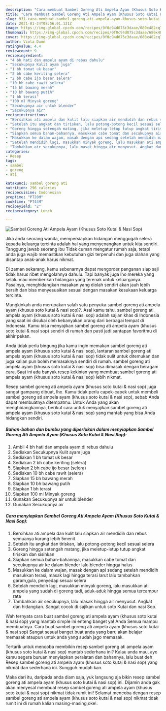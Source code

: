 ```yaml
---
description: "Cara membuat Sambel Goreng Ati Ampela Ayam (Khusus Soto Kutai &amp;amp; Nasi Sop) yang lezat dan Mudah Dibuat"
title: "Cara membuat Sambel Goreng Ati Ampela Ayam (Khusus Soto Kutai &amp;amp; Nasi Sop) yang lezat dan Mudah Dibuat"
slug: 931-cara-membuat-sambel-goreng-ati-ampela-ayam-khusus-soto-kutai-and-amp-nasi-sop-yang-lezat-dan-mudah-dibuat
date: 2021-01-24T08:56:01.131Z
image: https://img-global.cpcdn.com/recipes/0f0c94d075c3daae/680x482cq70/sambel-goreng-ati-ampela-ayam-khusus-soto-kutai-nasi-sop-foto-resep-utama.jpg
thumbnail: https://img-global.cpcdn.com/recipes/0f0c94d075c3daae/680x482cq70/sambel-goreng-ati-ampela-ayam-khusus-soto-kutai-nasi-sop-foto-resep-utama.jpg
cover: https://img-global.cpcdn.com/recipes/0f0c94d075c3daae/680x482cq70/sambel-goreng-ati-ampela-ayam-khusus-soto-kutai-nasi-sop-foto-resep-utama.jpg
author: Viola Dunn
ratingvalue: 4.4
reviewcount: 9
recipeingredient:
- "4 bh hati dan ampela ayam di rebus dahulu"
- "Secukupnya Kulit ayam juga"
- "1 bh tomat uk besar"
- "2 bh cabe keriting selera"
- "2 bh cabe ijo besar selera"
- "10 bh cabe rawit selera"
- "15 bh bawang merah"
- "10 bh bawang putih"
- "1 bh terasi"
- "100 ml Minyak goreng"
- "Secukupnya air untuk blender"
- "Secukupnya air"
recipeinstructions:
- "Bersihkan ati ampela dan kulit lalu siapkan air mendidih dan rebus semuanya kurang lebih 5menit"
- "Setelah itu angkat dan tiriskan, lalu potong-potong kecil sesuai selera"
- "Goreng hingga setengah matang, jika meletup-letup tutup angkat tiriskan dan sisihkan"
- "Siapkan semua bahan-bahannya, masukkan cabe tomat dan secukupnya air ke dalam blender lalu blender hingga halus"
- "Masukkan ke dalam wajan, masak dengan api sedang setelah mendidih masukkan terasi, masak lagi hingga terasi larut lalu tambahkan garam,gula, penyedap sesuai selera"
- "Setelah mendidih lagi, masukkan minyak goreng, lalu masukkan ati ampela yang sudah di goreng tadi, aduk-aduk hingga semua tercampur rata"
- "Tambahkan air secukupnya, lalu masak hingga air menyusut. Angkat dan hidangkan. Sangat cocok di sajikan untuk soto Kutai dan nasi Sop."
categories:
- Resep
tags:
- sambel
- goreng
- ati

katakunci: sambel goreng ati 
nutrition: 296 calories
recipecuisine: Indonesian
preptime: "PT20M"
cooktime: "PT44M"
recipeyield: "2"
recipecategory: Lunch

---
```



![Sambel Goreng Ati Ampela Ayam (Khusus Soto Kutai &amp; Nasi Sop)](https://img-global.cpcdn.com/recipes/0f0c94d075c3daae/680x482cq70/sambel-goreng-ati-ampela-ayam-khusus-soto-kutai-nasi-sop-foto-resep-utama.jpg)

Jika anda seorang wanita, mempersiapkan hidangan menggugah selera kepada keluarga tercinta adalah hal yang menyenangkan untuk kita sendiri. Tanggung jawab seorang ibu Tidak cuman mengatur rumah saja, tetapi anda juga wajib memastikan kebutuhan gizi terpenuhi dan juga olahan yang disantap anak-anak harus nikmat.

Di zaman  sekarang, kamu sebenarnya dapat mengorder panganan siap saji tidak harus ribet mengolahnya dahulu. Tapi banyak juga lho mereka yang selalu mau memberikan hidangan yang terenak untuk keluarganya. Pasalnya, menghidangkan masakan yang diolah sendiri akan jauh lebih bersih dan bisa menyesuaikan sesuai dengan masakan kesukaan keluarga tercinta. 



Mungkinkah anda merupakan salah satu penyuka sambel goreng ati ampela ayam (khusus soto kutai &amp; nasi sop)?. Asal kamu tahu, sambel goreng ati ampela ayam (khusus soto kutai &amp; nasi sop) adalah sajian khas di Indonesia yang saat ini disukai oleh kebanyakan orang dari berbagai tempat di Indonesia. Kamu bisa menyajikan sambel goreng ati ampela ayam (khusus soto kutai &amp; nasi sop) sendiri di rumah dan pasti jadi santapan favoritmu di akhir pekan.

Anda tidak perlu bingung jika kamu ingin memakan sambel goreng ati ampela ayam (khusus soto kutai &amp; nasi sop), lantaran sambel goreng ati ampela ayam (khusus soto kutai &amp; nasi sop) tidak sulit untuk ditemukan dan juga kalian pun boleh memasaknya sendiri di rumah. sambel goreng ati ampela ayam (khusus soto kutai &amp; nasi sop) bisa dimasak dengan beragam cara. Saat ini ada banyak resep kekinian yang membuat sambel goreng ati ampela ayam (khusus soto kutai &amp; nasi sop) lebih nikmat.

Resep sambel goreng ati ampela ayam (khusus soto kutai &amp; nasi sop) juga sangat gampang dibuat, lho. Kamu tidak perlu capek-capek untuk membeli sambel goreng ati ampela ayam (khusus soto kutai &amp; nasi sop), sebab Anda dapat membuatnya ditempatmu. Untuk Anda yang akan menghidangkannya, berikut cara untuk menyajikan sambel goreng ati ampela ayam (khusus soto kutai &amp; nasi sop) yang mantab yang bisa Anda hidangkan sendiri.

<!--inarticleads1-->

##### Bahan-bahan dan bumbu yang diperlukan dalam menyiapkan Sambel Goreng Ati Ampela Ayam (Khusus Soto Kutai &amp; Nasi Sop):

1. Ambil 4 bh hati dan ampela ayam di rebus dahulu
1. Sediakan Secukupnya Kulit ayam juga
1. Sediakan 1 bh tomat uk besar
1. Sediakan 2 bh cabe keriting (selera)
1. Siapkan 2 bh cabe ijo besar (selera)
1. Sediakan 10 bh cabe rawit (selera)
1. Siapkan 15 bh bawang merah
1. Siapkan 10 bh bawang putih
1. Siapkan 1 bh terasi
1. Siapkan 100 ml Minyak goreng
1. Gunakan Secukupnya air untuk blender
1. Gunakan Secukupnya air




<!--inarticleads2-->

##### Cara menyiapkan Sambel Goreng Ati Ampela Ayam (Khusus Soto Kutai &amp; Nasi Sop):

1. Bersihkan ati ampela dan kulit lalu siapkan air mendidih dan rebus semuanya kurang lebih 5menit
1. Setelah itu angkat dan tiriskan, lalu potong-potong kecil sesuai selera
1. Goreng hingga setengah matang, jika meletup-letup tutup angkat tiriskan dan sisihkan
1. Siapkan semua bahan-bahannya, masukkan cabe tomat dan secukupnya air ke dalam blender lalu blender hingga halus
1. Masukkan ke dalam wajan, masak dengan api sedang setelah mendidih masukkan terasi, masak lagi hingga terasi larut lalu tambahkan garam,gula, penyedap sesuai selera
1. Setelah mendidih lagi, masukkan minyak goreng, lalu masukkan ati ampela yang sudah di goreng tadi, aduk-aduk hingga semua tercampur rata
1. Tambahkan air secukupnya, lalu masak hingga air menyusut. Angkat dan hidangkan. Sangat cocok di sajikan untuk soto Kutai dan nasi Sop.




Wah ternyata cara buat sambel goreng ati ampela ayam (khusus soto kutai &amp; nasi sop) yang mantab simple ini enteng banget ya! Anda Semua mampu membuatnya. Cara buat sambel goreng ati ampela ayam (khusus soto kutai &amp; nasi sop) Sangat sesuai banget buat anda yang baru akan belajar memasak ataupun untuk anda yang sudah jago memasak.

Tertarik untuk mencoba membikin resep sambel goreng ati ampela ayam (khusus soto kutai &amp; nasi sop) mantab sederhana ini? Kalau anda mau, ayo kamu segera buruan menyiapkan peralatan dan bahannya, lalu buat deh Resep sambel goreng ati ampela ayam (khusus soto kutai &amp; nasi sop) yang nikmat dan sederhana ini. Sungguh mudah kan. 

Maka dari itu, daripada anda diam saja, yuk langsung aja bikin resep sambel goreng ati ampela ayam (khusus soto kutai &amp; nasi sop) ini. Dijamin anda gak akan menyesal membuat resep sambel goreng ati ampela ayam (khusus soto kutai &amp; nasi sop) nikmat tidak rumit ini! Selamat mencoba dengan resep sambel goreng ati ampela ayam (khusus soto kutai &amp; nasi sop) nikmat tidak rumit ini di rumah kalian masing-masing,oke!.

